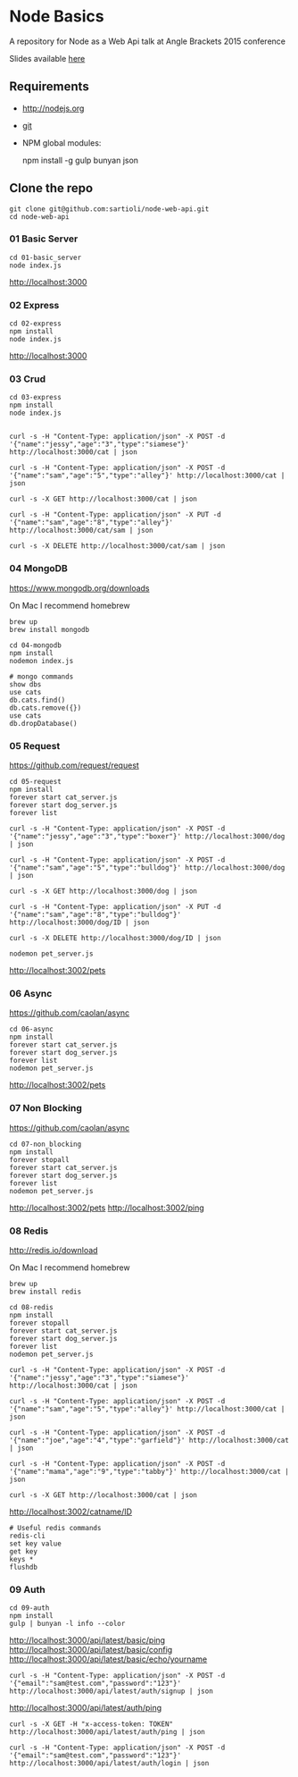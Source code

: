 # Node Basics

A repository for Node as a Web Api talk at Angle Brackets 2015 conference

Slides available [here](https://docs.google.com/presentation/d/1DjxNtdHH1k39Kml5If9Euo7ZKXAT52HDNgQpJTbcUGg/edit?usp=sharing)

## Requirements

- <http://nodejs.org>

- [git](http://git-scm.com/downloads)

- NPM global modules:

    npm install -g gulp bunyan json

## Clone the repo

    git clone git@github.com:sartioli/node-web-api.git
    cd node-web-api

### 01 Basic Server

    cd 01-basic_server
    node index.js

<http://localhost:3000>

### 02 Express

    cd 02-express
    npm install
    node index.js

<http://localhost:3000>

### 03 Crud

    cd 03-express
    npm install
    node index.js


    curl -s -H "Content-Type: application/json" -X POST -d '{"name":"jessy","age":"3","type":"siamese"}' http://localhost:3000/cat | json

    curl -s -H "Content-Type: application/json" -X POST -d '{"name":"sam","age":"5","type":"alley"}' http://localhost:3000/cat | json

    curl -s -X GET http://localhost:3000/cat | json

    curl -s -H "Content-Type: application/json" -X PUT -d '{"name":"sam","age":"8","type":"alley"}' http://localhost:3000/cat/sam | json

    curl -s -X DELETE http://localhost:3000/cat/sam | json


### 04 MongoDB

<https://www.mongodb.org/downloads>

On Mac I recommend homebrew

    brew up
    brew install mongodb

    cd 04-mongodb
    npm install
    nodemon index.js

    # mongo commands
    show dbs
    use cats
    db.cats.find()
    db.cats.remove({})
    use cats
    db.dropDatabase()

### 05 Request

<https://github.com/request/request>

    cd 05-request
    npm install
    forever start cat_server.js
    forever start dog_server.js
    forever list

    curl -s -H "Content-Type: application/json" -X POST -d '{"name":"jessy","age":"3","type":"boxer"}' http://localhost:3000/dog | json

    curl -s -H "Content-Type: application/json" -X POST -d '{"name":"sam","age":"5","type":"bulldog"}' http://localhost:3000/dog | json

    curl -s -X GET http://localhost:3000/dog | json

    curl -s -H "Content-Type: application/json" -X PUT -d '{"name":"sam","age":"8","type":"bulldog"}' http://localhost:3000/dog/ID | json

    curl -s -X DELETE http://localhost:3000/dog/ID | json

    nodemon pet_server.js

<http://localhost:3002/pets>

### 06 Async

<https://github.com/caolan/async>

    cd 06-async
    npm install
    forever start cat_server.js
    forever start dog_server.js
    forever list
    nodemon pet_server.js

<http://localhost:3002/pets>

### 07 Non Blocking

<https://github.com/caolan/async>

    cd 07-non_blocking
    npm install
    forever stopall
    forever start cat_server.js
    forever start dog_server.js
    forever list
    nodemon pet_server.js

<http://localhost:3002/pets>
<http://localhost:3002/ping>

### 08 Redis

<http://redis.io/download>

On Mac I recommend homebrew

    brew up
    brew install redis

    cd 08-redis
    npm install
    forever stopall
    forever start cat_server.js
    forever start dog_server.js
    forever list
    nodemon pet_server.js

    curl -s -H "Content-Type: application/json" -X POST -d '{"name":"jessy","age":"3","type":"siamese"}' http://localhost:3000/cat | json

    curl -s -H "Content-Type: application/json" -X POST -d '{"name":"sam","age":"5","type":"alley"}' http://localhost:3000/cat | json

    curl -s -H "Content-Type: application/json" -X POST -d '{"name":"joe","age":"4","type":"garfield"}' http://localhost:3000/cat | json

    curl -s -H "Content-Type: application/json" -X POST -d '{"name":"mama","age":"9","type":"tabby"}' http://localhost:3000/cat | json

    curl -s -X GET http://localhost:3000/cat | json

<http://localhost:3002/catname/ID>

    # Useful redis commands
    redis-cli
    set key value
    get key
    keys *
    flushdb

### 09 Auth

    cd 09-auth
    npm install
    gulp | bunyan -l info --color

<http://localhost:3000/api/latest/basic/ping>
<http://localhost:3000/api/latest/basic/config>
<http://localhost:3000/api/latest/basic/echo/yourname>

    curl -s -H "Content-Type: application/json" -X POST -d '{"email":"sam@test.com","password":"123"}' http://localhost:3000/api/latest/auth/signup | json

<http://localhost:3000/api/latest/auth/ping>

    curl -s -X GET -H "x-access-token: TOKEN" http://localhost:3000/api/latest/auth/ping | json

    curl -s -H "Content-Type: application/json" -X POST -d '{"email":"sam@test.com","password":"123"}' http://localhost:3000/api/latest/auth/login | json


